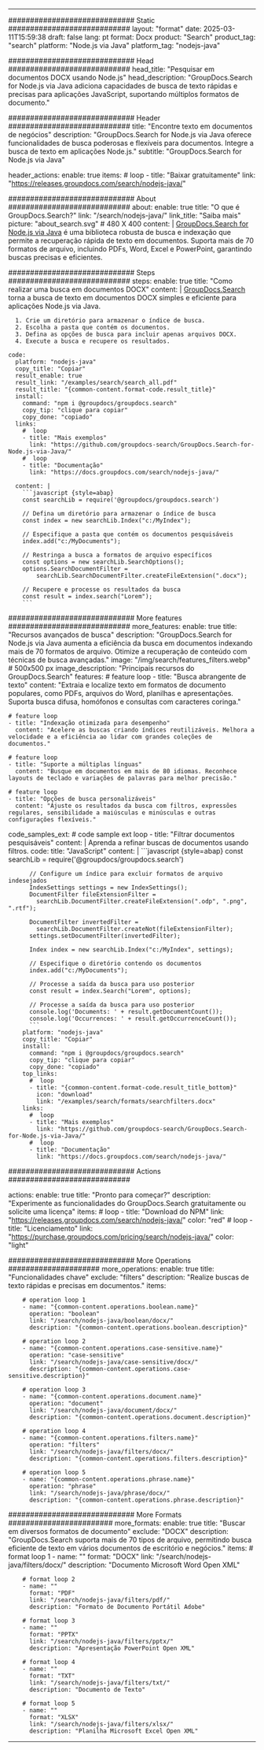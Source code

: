 
---
############################# Static ############################
layout: "format"
date:  2025-03-11T15:59:38
draft: false
lang: pt
format: Docx
product: "Search"
product_tag: "search"
platform: "Node.js via Java"
platform_tag: "nodejs-java"

############################# Head ############################
head_title: "Pesquisar em documentos DOCX usando Node.js"
head_description: "GroupDocs.Search for Node.js via Java adiciona capacidades de busca de texto rápidas e precisas para aplicações JavaScript, suportando múltiplos formatos de documento."

############################# Header ############################
title: "Encontre texto em documentos de negócios" 
description: "GroupDocs.Search for Node.js via Java oferece funcionalidades de busca poderosas e flexíveis para documentos. Integre a busca de texto em aplicações Node.js."
subtitle: "GroupDocs.Search for Node.js via Java" 

header_actions:
  enable: true
  items:
    #  loop
    - title: "Baixar gratuitamente"
      link: "https://releases.groupdocs.com/search/nodejs-java/"
      
############################# About ############################
about:
    enable: true
    title: "O que é GroupDocs.Search?"
    link: "/search/nodejs-java/"
    link_title: "Saiba mais"
    picture: "about_search.svg" # 480 X 400
    content: |
       [GroupDocs.Search for Node.js via Java](/search/nodejs-java/) é uma biblioteca robusta de busca e indexação que permite a recuperação rápida de texto em documentos. Suporta mais de 70 formatos de arquivo, incluindo PDFs, Word, Excel e PowerPoint, garantindo buscas precisas e eficientes.

############################# Steps ############################
steps:
    enable: true
    title: "Como realizar uma busca em documentos DOCX"
    content: |
      [GroupDocs.Search](/search/nodejs-java/) torna a busca de texto em documentos DOCX simples e eficiente para aplicações Node.js via Java.
      
      1. Crie um diretório para armazenar o índice de busca.
      2. Escolha a pasta que contém os documentos.
      3. Defina as opções de busca para incluir apenas arquivos DOCX.
      4. Execute a busca e recupere os resultados.
   
    code:
      platform: "nodejs-java"
      copy_title: "Copiar"
      result_enable: true
      result_link: "/examples/search/search_all.pdf"
      result_title: "{common-content.format-code.result_title}"
      install:
        command: "npm i @groupdocs/groupdocs.search"
        copy_tip: "clique para copiar"
        copy_done: "copiado"
      links:
        #  loop
        - title: "Mais exemplos"
          link: "https://github.com/groupdocs-search/GroupDocs.Search-for-Node.js-via-Java/"
        #  loop
        - title: "Documentação"
          link: "https://docs.groupdocs.com/search/nodejs-java/"
          
      content: |
        ```javascript {style=abap}
        const searchLib = require('@groupdocs/groupdocs.search')

        // Defina um diretório para armazenar o índice de busca
        const index = new searchLib.Index("c:/MyIndex");

        // Especifique a pasta que contém os documentos pesquisáveis
        index.add("c:/MyDocuments");

        // Restringa a busca a formatos de arquivo específicos
        const options = new searchLib.SearchOptions();
        options.SearchDocumentFilter = 
            searchLib.SearchDocumentFilter.createFileExtension(".docx");

        // Recupere e processe os resultados da busca
        const result = index.search("Lorem");
        ```            

############################# More features ############################
more_features:
  enable: true
  title: "Recursos avançados de busca"
  description: "GroupDocs.Search for Node.js via Java aumenta a eficiência da busca em documentos indexando mais de 70 formatos de arquivo. Otimize a recuperação de conteúdo com técnicas de busca avançadas."
  image: "/img/search/features_filters.webp" # 500x500 px
  image_description: "Principais recursos do GroupDocs.Search"
  features:
    # feature loop
    - title: "Busca abrangente de texto"
      content: "Extraia e localize texto em formatos de documento populares, como PDFs, arquivos do Word, planilhas e apresentações. Suporta busca difusa, homófonos e consultas com caracteres coringa."

    # feature loop
    - title: "Indexação otimizada para desempenho"
      content: "Acelere as buscas criando índices reutilizáveis. Melhora a velocidade e a eficiência ao lidar com grandes coleções de documentos."

    # feature loop
    - title: "Suporte a múltiplas línguas"
      content: "Busque em documentos em mais de 80 idiomas. Reconhece layouts de teclado e variações de palavras para melhor precisão."

    # feature loop
    - title: "Opções de busca personalizáveis"
      content: "Ajuste os resultados da busca com filtros, expressões regulares, sensibilidade a maiúsculas e minúsculas e outras configurações flexíveis."
      
  code_samples_ext:
    # code sample ext loop
    - title: "Filtrar documentos pesquisáveis"
      content: |
        Aprenda a refinar buscas de documentos usando filtros.
      code:
        title: "JavaScript"
        content: |
          ```javascript {style=abap}
          const searchLib = require('@groupdocs/groupdocs.search')
          
          // Configure um índice para excluir formatos de arquivo indesejados
          IndexSettings settings = new IndexSettings();
          DocumentFilter fileExtensionFilter = 
            searchLib.DocumentFilter.createFileExtension(".odp", ".png", ".rtf");

          DocumentFilter invertedFilter = 
            searchLib.DocumentFilter.createNot(fileExtensionFilter);
          settings.setDocumentFilter(invertedFilter);

          Index index = new searchLib.Index("c:/MyIndex", settings);
              
          // Especifique o diretório contendo os documentos
          index.add("c:/MyDocuments");

          // Processe a saída da busca para uso posterior
          const result = index.Search("Lorem", options);
          
          // Processe a saída da busca para uso posterior
          console.log('Documents: ' + result.getDocumentCount());
          console.log('Occurrences: ' + result.getOccurrenceCount());
          ```
        platform: "nodejs-java"
        copy_title: "Copiar"
        install:
          command: "npm i @groupdocs/groupdocs.search"
          copy_tip: "clique para copiar"
          copy_done: "copiado"
        top_links:
          #  loop
          - title: "{common-content.format-code.result_title_bottom}"
            icon: "download"
            link: "/examples/search/formats/searchfilters.docx"
        links:
          #  loop
          - title: "Mais exemplos"
            link: "https://github.com/groupdocs-search/GroupDocs.Search-for-Node.js-via-Java/"
          #  loop
          - title: "Documentação"
            link: "https://docs.groupdocs.com/search/nodejs-java/"
            

            


############################# Actions ############################

actions:
  enable: true
  title: "Pronto para começar?"
  description: "Experimente as funcionalidades do GroupDocs.Search gratuitamente ou solicite uma licença"
  items:
    #  loop
    - title: "Download do NPM"
      link: "https://releases.groupdocs.com/search/nodejs-java/"
      color: "red"
        #  loop
    - title: "Licenciamento"
      link: "https://purchase.groupdocs.com/pricing/search/nodejs-java/"
      color: "light"


############################# More Operations #####################
more_operations:
    enable: true
    title: "Funcionalidades chave"
    exclude: "filters"
    description: "Realize buscas de texto rápidas e precisas em documentos."
    items: 
          
        # operation loop 1
        - name: "{common-content.operations.boolean.name}"
          operation: "boolean"
          link: "/search/nodejs-java/boolean/docx/"
          description: "{common-content.operations.boolean.description}"

        # operation loop 2
        - name: "{common-content.operations.case-sensitive.name}"
          operation: "case-sensitive"
          link: "/search/nodejs-java/case-sensitive/docx/"
          description: "{common-content.operations.case-sensitive.description}"

        # operation loop 3
        - name: "{common-content.operations.document.name}"
          operation: "document"
          link: "/search/nodejs-java/document/docx/"
          description: "{common-content.operations.document.description}"

        # operation loop 4
        - name: "{common-content.operations.filters.name}"
          operation: "filters"
          link: "/search/nodejs-java/filters/docx/"
          description: "{common-content.operations.filters.description}"

        # operation loop 5
        - name: "{common-content.operations.phrase.name}"
          operation: "phrase"
          link: "/search/nodejs-java/phrase/docx/"
          description: "{common-content.operations.phrase.description}"
          
        
          
############################# More Formats ########################
more_formats:
    enable: true
    title: "Buscar em diversos formatos de documento"
    exclude: "DOCX"
    description: "GroupDocs.Search suporta mais de 70 tipos de arquivo, permitindo busca eficiente de texto em vários documentos de escritório e negócios."
    items: 
        # format loop 1
        - name: ""
          format: "DOCX"
          link: "/search/nodejs-java/filters/docx/"
          description: "Documento Microsoft Word Open XML"
          
        # format loop 2
        - name: ""
          format: "PDF"
          link: "/search/nodejs-java/filters/pdf/"
          description: "Formato de Documento Portátil Adobe"
          
        # format loop 3
        - name: ""
          format: "PPTX"
          link: "/search/nodejs-java/filters/pptx/"
          description: "Apresentação PowerPoint Open XML"

        # format loop 4
        - name: ""
          format: "TXT"
          link: "/search/nodejs-java/filters/txt/"
          description: "Documento de Texto"
          
        # format loop 5
        - name: ""
          format: "XLSX"
          link: "/search/nodejs-java/filters/xlsx/"
          description: "Planilha Microsoft Excel Open XML"
  

---